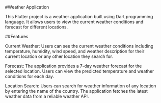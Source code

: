 #Weather Application

This Flutter project is a weather application built using Dart programming language. It allows users to view the current weather conditions and forecast for different locations.

##Features

Current Weather: Users can see the current weather conditions including temperature, humidity, wind speed, and weather description for their current location or any other location they search for.

Forecast: The application provides a 7-day weather forecast for the selected location. Users can view the predicted temperature and weather conditions for each day.

Location Search: Users can search for weather information of any location by entering the name of the country. The application fetches the latest weather data from a reliable weather API.
